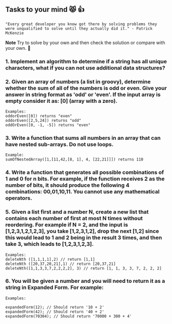 ## Tasks to your mind :pouting_cat: 👍
    "Every great developer you know got there by solving problems they were unqualified to solve until they actually did it." - Patrick McKenzie

**Note** Try to solve by your own and then check the solution or compare with your own. 💯


### 1. Implement an algorithm to determine if a string has all unique characters, what if you can not use additional data structures?

### 2. Given an array of numbers (a list in groovy), determine whether the sum of all of the numbers is odd or even. Give your answer in string format as 'odd' or 'even'. If the input array is empty consider it as: [0] (array with a zero).

    Examples:
    oddorEven([0]) returns "even"
    oddorEven([2,5,24]) returns "odd"
    oddOrEven([0, -1, -5]) returns "even"

### 3. Write a function that sums all numbers in an array that can have nested sub-arrays. Do not use loops.

    Example:
    sumOfNestedArray([1,[11,42,[8, 1], 4, [22,21]]]) returns 110

### 4. Write a function that generates all possible combinations of 1 and 0 for n bits. For example, if the function receives 2 as the number of bits, it should produce the following 4 combinations: 00,01,10,11. You cannot use any mathematical operators.

### 5. Given a list first and a number N, create a new list that contains each number of first at most N times without reordering. For example if N = 2, and the input is [1,2,3,1,2,1,2,3], you take [1,2,3,1,2], drop the next [1,2] since this would lead to 1 and 2 being in the result 3 times, and then take 3, which leads to [1,2,3,1,2,3].

    Examples:
    deleteNth ([1,1,1,1],2) // return [1,1]
    deleteNth ([20,37,20,21],1) // return [20,37,21]
    deleteNth([1,1,3,3,7,2,2,2,2], 3) // return [1, 1, 3, 3, 7, 2, 2, 2]

### 6. You will be given a number and you will need to return it as a string in Expanded Form. For example: 

    Examples:
    
    expandedForm(12); // Should return '10 + 2'
    expandedForm(42); // Should return '40 + 2'
    expandedForm(70304); // Should return '70000 + 300 + 4'


